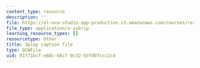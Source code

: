 ```yaml
---
content_type: resource
description: ''
file: https://ol-ocw-studio-app-production.s3.amazonaws.com/courses/res-ll-005-mathematics-of-big-data-and-machine-learning-january-iap-2020/91f71bcfe88cb6cf0c32b3fd07ccc2c4_ADQck0zeBLQ.srt
file_type: application/x-subrip
learning_resource_types: []
resourcetype: Other
title: 3play caption file
type: OCWFile
uid: 91f71bcf-e88c-b6cf-0c32-b3fd07ccc2c4
---
```

